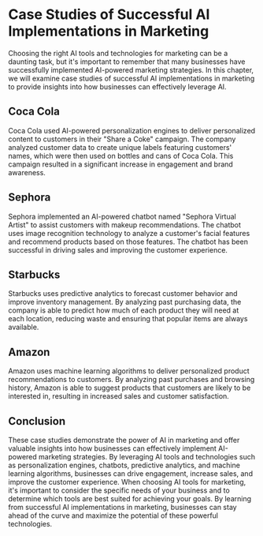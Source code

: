 Case Studies of Successful AI Implementations in Marketing
=====================================================================

Choosing the right AI tools and technologies for marketing can be a daunting task, but it's important to remember that many businesses have successfully implemented AI-powered marketing strategies. In this chapter, we will examine case studies of successful AI implementations in marketing to provide insights into how businesses can effectively leverage AI.

Coca Cola
---------

Coca Cola used AI-powered personalization engines to deliver personalized content to customers in their "Share a Coke" campaign. The company analyzed customer data to create unique labels featuring customers' names, which were then used on bottles and cans of Coca Cola. This campaign resulted in a significant increase in engagement and brand awareness.

Sephora
-------

Sephora implemented an AI-powered chatbot named "Sephora Virtual Artist" to assist customers with makeup recommendations. The chatbot uses image recognition technology to analyze a customer's facial features and recommend products based on those features. The chatbot has been successful in driving sales and improving the customer experience.

Starbucks
---------

Starbucks uses predictive analytics to forecast customer behavior and improve inventory management. By analyzing past purchasing data, the company is able to predict how much of each product they will need at each location, reducing waste and ensuring that popular items are always available.

Amazon
------

Amazon uses machine learning algorithms to deliver personalized product recommendations to customers. By analyzing past purchases and browsing history, Amazon is able to suggest products that customers are likely to be interested in, resulting in increased sales and customer satisfaction.

Conclusion
----------

These case studies demonstrate the power of AI in marketing and offer valuable insights into how businesses can effectively implement AI-powered marketing strategies. By leveraging AI tools and technologies such as personalization engines, chatbots, predictive analytics, and machine learning algorithms, businesses can drive engagement, increase sales, and improve the customer experience. When choosing AI tools for marketing, it's important to consider the specific needs of your business and to determine which tools are best suited for achieving your goals. By learning from successful AI implementations in marketing, businesses can stay ahead of the curve and maximize the potential of these powerful technologies.


